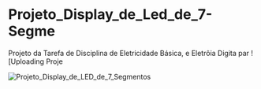 # Projeto_Display_de_Led_de_7-Segme
Projeto da Tarefa de Disciplina de Eletricidade Básica, e Eletrôia Digita par
![Uploading Proje

![Projeto_Display_de_LED_de_7_Segmentos](https://github.com/user-attachments/assets/9eec8055-4d3a-4ee0-8d12-18627fa1eed5)
